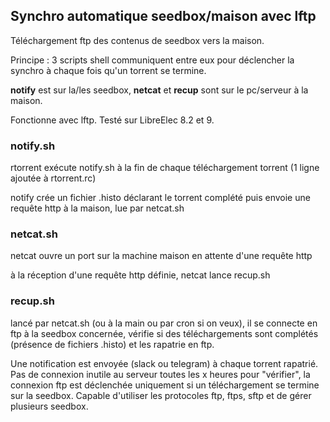 ## Synchro automatique seedbox/maison avec lftp

Téléchargement ftp des contenus de seedbox vers la maison.

Principe : 3 scripts shell communiquent entre eux pour déclencher la synchro à chaque fois qu'un torrent se termine.

__notify__ est sur la/les seedbox, __netcat__ et __recup__ sont sur le pc/serveur à la maison.

Fonctionne avec lftp. Testé sur LibreElec 8.2 et 9.

### notify.sh

rtorrent exécute notify.sh à la fin de chaque téléchargement torrent (1 ligne ajoutée à rtorrent.rc)

notify crée un fichier .histo déclarant le torrent complété puis envoie une requête http à la maison, lue par netcat.sh

### netcat.sh

netcat ouvre un port sur la machine maison en attente d'une requête http

à la réception d'une requête http définie, netcat lance recup.sh

### recup.sh

lancé par netcat.sh (ou à la main ou par cron si on veux), il se connecte en ftp à la seedbox concernée, vérifie si des téléchargements sont complétés (présence de fichiers .histo) et les rapatrie en ftp.

Une notification est envoyée (slack ou telegram) à chaque torrent rapatrié. Pas de connexion inutile au serveur toutes les x heures pour "vérifier", la connexion ftp est déclenchée uniquement si un téléchargement se termine sur la seedbox.
Capable d'utiliser les protocoles ftp, ftps, sftp et de gérer plusieurs seedbox.

